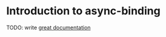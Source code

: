 # Introduction to async-binding

TODO: write [great documentation](http://jacobian.org/writing/what-to-write/)
